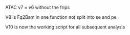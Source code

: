 ATAC v7 = v6 without the frips

V8 is Fq2Bam in one function not split into se and pe

V10 is now the working script for all subsequent analysis
